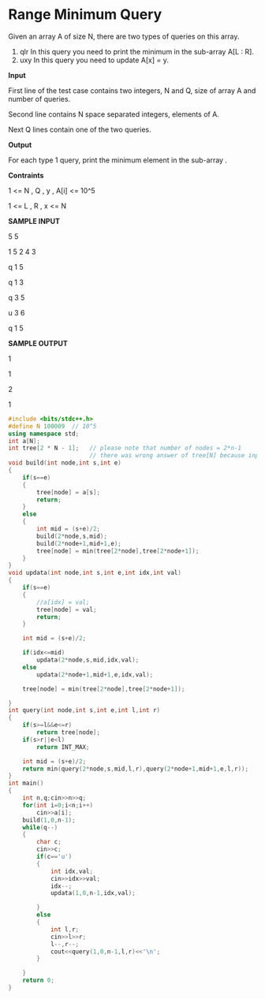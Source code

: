 # Range Minimum Query

Given an array A of size N, there are two types of queries on this array.

1) qlr In this query you need to print the minimum in the sub-array A[L : R].
2) uxy In this query you need to update A[x] = y.

**Input** 

First line of the test case contains two integers, N and Q, size of array A and number of queries.

Second line contains N space separated integers, elements of A.

Next Q lines contain one of the two queries.

**Output**

For each type 1 query, print the minimum element in the sub-array .

**Contraints**

1 <= N , Q , y , A[i] <= 10^5

1 <= L , R , x <= N

**SAMPLE INPUT**

5 5

1 5 2 4 3

q 1 5

q 1 3

q 3 5

u 3 6

q 1 5

**SAMPLE OUTPUT**

1

1

2

1



```cpp
#include <bits/stdc++.h>
#define N 100009  // 10^5
using namespace std;
int a[N];
int tree[2 * N - 1];   // please note that number of nodes = 2*n-1
                       // there was wrong answer of tree[N] because input n may equal 10^5
void build(int node,int s,int e)
{
    if(s==e)
    {
        tree[node] = a[s];
        return;
    }
    else
    {
        int mid = (s+e)/2;
        build(2*node,s,mid);
        build(2*node+1,mid+1,e);
        tree[node] = min(tree[2*node],tree[2*node+1]);
    }
}
void updata(int node,int s,int e,int idx,int val)
{
    if(s==e)
    {
        //a[idx] = val;
        tree[node] = val;
        return;
    }

    int mid = (s+e)/2;

    if(idx<=mid)
        updata(2*node,s,mid,idx,val);
    else
        updata(2*node+1,mid+1,e,idx,val);

    tree[node] = min(tree[2*node],tree[2*node+1]);

}
int query(int node,int s,int e,int l,int r)
{
    if(s>=l&&e<=r)
        return tree[node];
    if(s>r||e<l)
        return INT_MAX;

    int mid = (s+e)/2;
    return min(query(2*node,s,mid,l,r),query(2*node+1,mid+1,e,l,r));
}
int main()
{
    int n,q;cin>>n>>q;
    for(int i=0;i<n;i++)
        cin>>a[i];
    build(1,0,n-1);
    while(q--)
    {
        char c;
        cin>>c;
        if(c=='u')
        {
            int idx,val;
            cin>>idx>>val;
            idx--;
            updata(1,0,n-1,idx,val);

        }
        else 
        {
            int l,r;
            cin>>l>>r;
            l--,r--;
            cout<<query(1,0,n-1,l,r)<<'\n';
        }

    }
    return 0;
}
```
